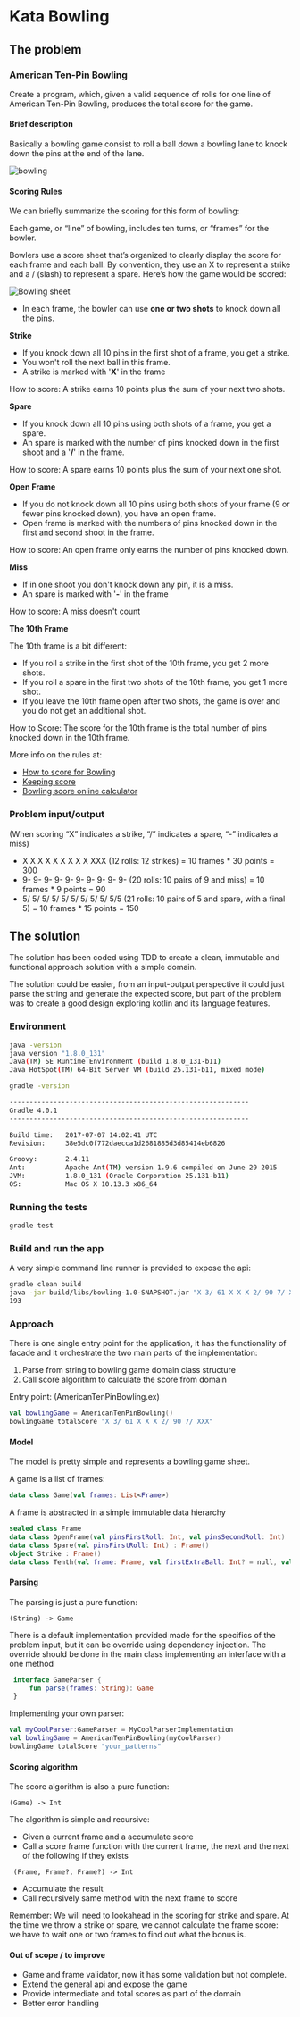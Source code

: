 # Kata Bowling

## The problem

### American Ten-Pin Bowling

Create a program, which, given a valid sequence of rolls for one line of American Ten-Pin Bowling, produces the total score for the game. 

#### Brief description

Basically a bowling game consist to roll a ball down a bowling lane to knock down the pins at the end of the lane.

![bowling](bowling_game.png)

#### Scoring Rules

We can briefly summarize the scoring for this form of bowling:

Each game, or “line” of bowling, includes ten turns, or “frames” for the bowler.

Bowlers use a score sheet that’s organized to clearly display the score for each
frame and each ball. By convention, they use an X to represent a strike and a /
(slash) to represent a spare. Here’s how the game  would be scored:

![Bowling sheet](bowling_sheet.png)

- In each frame, the bowler can use **one or two shots** to knock down all the pins.

**Strike**
- If you knock down all 10 pins in the first shot of a frame, you get a strike.
- You won't roll the next ball in this frame.
- A strike is marked with '**X**' in the frame

How to score: A strike earns 10 points plus the sum of your next two shots. 

**Spare**

- If you knock down all 10 pins using both shots of a frame, you get a spare.
- An spare is marked with the number of pins knocked down in the first shoot and a '**/**' in the frame.

How to score: A spare earns 10 points plus the sum of your next one shot.

**Open Frame**
- If you do not knock down all 10 pins using both shots of your frame (9 or fewer pins knocked down), you have an open frame.
- Open frame is marked with the numbers of pins knocked down in the first and second shoot in the frame.

How to score: An open frame only earns the number of pins knocked down.

**Miss**
- If in one shoot you don't knock down any pin, it is a miss.
- An spare is marked with '**-**' in the frame

How to score: A miss doesn't count


**The 10th Frame**

The 10th frame is a bit different:
- If you roll a strike in the first shot of the 10th frame, you get 2 more shots.
- If you roll a spare in the first two shots of the 10th frame, you get 1 more shot.
- If you leave the 10th frame open after two shots, the game is over and you do not get an additional shot.

How to Score: The score for the 10th frame is the total number of pins knocked down in the 10th frame.

More info on the rules at:
 
 - [How to score for Bowling](https://www.topendsports.com/sport/tenpin/scoring.htm)
 - [Keeping score](https://www.bowl.com/Welcome/Welcome_Home/Keeping_Score/)
 - [Bowling score online calculator](http://www.bowlinggenius.com/)


### Problem input/output

(When scoring “X” indicates a strike, “/” indicates a spare, “-” indicates a miss)

- X X X X X X X X X XXX (12 rolls: 12 strikes) = 10 frames * 30 points = 300
- 9- 9- 9- 9- 9- 9- 9- 9- 9- 9- (20 rolls: 10 pairs of 9 and miss) = 10 frames * 9 points = 90
- 5/ 5/ 5/ 5/ 5/ 5/ 5/ 5/ 5/ 5/5 (21 rolls: 10 pairs of 5 and spare, with a final 5) = 10 frames * 15 points = 150

## The solution

The solution has been coded using TDD to create a clean, immutable and functional approach solution with a simple domain.

The solution could be easier, from an input-output perspective it could just parse the string and generate the expected score, 
but part of the problem was to create a good design exploring kotlin and its language features.

### Environment
```bash
java -version 
java version "1.8.0_131"
Java(TM) SE Runtime Environment (build 1.8.0_131-b11)
Java HotSpot(TM) 64-Bit Server VM (build 25.131-b11, mixed mode)
```
```bash
gradle -version   

------------------------------------------------------------
Gradle 4.0.1
------------------------------------------------------------

Build time:   2017-07-07 14:02:41 UTC
Revision:     38e5dc0f772daecca1d2681885d3d85414eb6826

Groovy:       2.4.11
Ant:          Apache Ant(TM) version 1.9.6 compiled on June 29 2015
JVM:          1.8.0_131 (Oracle Corporation 25.131-b11)
OS:           Mac OS X 10.13.3 x86_64
```
### Running the tests
```bash
gradle test 
```

### Build and run the app

A very simple command line runner is provided to expose the api:

```bash
gradle clean build
java -jar build/libs/bowling-1.0-SNAPSHOT.jar "X 3/ 61 X X X 2/ 90 7/ XXX"
193
```

### Approach

There is one single entry point for the application, it has the functionality of facade and it orchestrate the
two main parts of the implementation:

1. Parse from string to bowling game domain class structure
2. Call score algorithm to calculate the score from domain 


Entry point: (AmericanTenPinBowling.ex)

```kotlin
val bowlingGame = AmericanTenPinBowling()
bowlingGame totalScore "X 3/ 61 X X X 2/ 90 7/ XXX"
```

#### Model

The model is pretty simple and represents a bowling game sheet.

A game is a list of frames:
```kotlin
data class Game(val frames: List<Frame>)
```

A frame is abstracted in a simple immutable data hierarchy
```kotlin
sealed class Frame 
data class OpenFrame(val pinsFirstRoll: Int, val pinsSecondRoll: Int) : Frame()
data class Spare(val pinsFirstRoll: Int) : Frame()
object Strike : Frame()
data class Tenth(val frame: Frame, val firstExtraBall: Int? = null, val secondExtraBall: Int? = null) : Frame()
```

#### Parsing

The parsing is just a pure function:
 ```
 (String) -> Game
 ```
 There is a default implementation provided made for the specifics of the problem input, but it can be
 override using dependency injection.
 The override should be done in the main class implementing an interface with a one method
 ```kotlin
  interface GameParser {
      fun parse(frames: String): Game
  }
  ```
 Implementing your own parser:
 ```kotlin
 val myCoolParser:GameParser = MyCoolParserImplementation
 val bowlingGame = AmericanTenPinBowling(myCoolParser)
 bowlingGame totalScore "your_patterns"
 ```
   
#### Scoring algorithm

The score algorithm is also a pure function:
 ```
 (Game) -> Int
 ```

The algorithm is simple and recursive:

- Given a current frame and a accumulate score
- Call a score frame function with the current frame, the next and the next of the following if they exists
```
 (Frame, Frame?, Frame?) -> Int
 ```
- Accumulate the result
- Call recursively same method with the next frame to score

Remember: We will need to lookahead in the scoring for strike and spare. At the time we throw a strike or spare, 
we cannot calculate the frame score: we have to wait one or two frames to find out what the bonus is.

#### Out of scope / to improve

- Game and frame validator, now it has some validation but not complete.
- Extend the general api and expose the game
- Provide intermediate and total scores as part of the domain
- Better error handling

